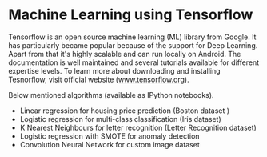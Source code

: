 # Machine Learning using Tensorflow

Tensorflow is an open source machine learning (ML) library from Google. It has particularly became popular because of the support for Deep Learning. Apart from that it's highly scalable and can run locally on Android. The documentation is well maintained and several tutorials available for different expertise levels. To learn more about downloading and installing Tesnorflow, visit official website (www.tensorflow.org).

Below mentioned algorithms (available as IPython notebooks). 

* Linear regression for housing price prediction (Boston dataset )
* Logistic regression for multi-class classification (Iris dataset)
* K Nearest Neighbours for letter recognition (Letter Recognition dataset)
* Logistic regression with SMOTE for anomaly detection
* Convolution Neural Network for custom image dataset

